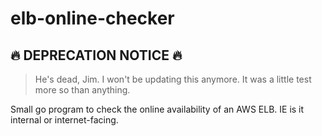 # elb-online-checker

## 🔥 DEPRECATION NOTICE 🔥
> He's dead, Jim. I won't be updating this anymore. It was a little test more so than anything.

Small go program to check the online availability of an AWS ELB. IE is it internal or internet-facing.
